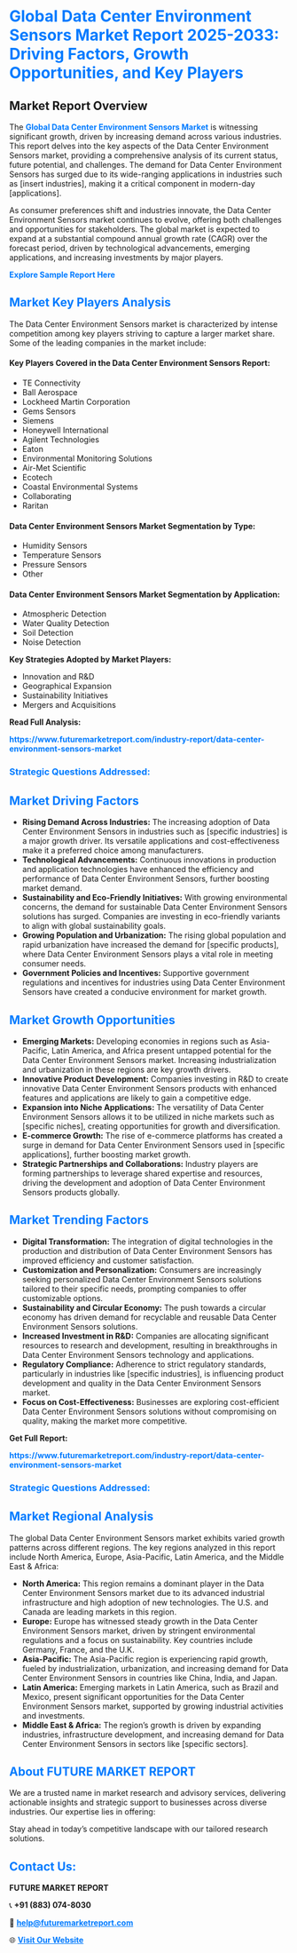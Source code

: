 <h1 style="color: #007BFF;">Global Data Center Environment Sensors Market Report 2025-2033: Driving Factors, Growth Opportunities, and Key Players</h1>

<section id="overview">
<h2>Market Report Overview</h2>
<p>The <a href="https://www.futuremarketreport.com/industry-report/data-center-environment-sensors-market" style="color: #007BFF; text-decoration: none;"><strong>Global Data Center Environment Sensors Market</strong></a> is witnessing significant growth, driven by increasing demand across various industries. This report delves into the key aspects of the Data Center Environment Sensors market, providing a comprehensive analysis of its current status, future potential, and challenges. The demand for Data Center Environment Sensors has surged due to its wide-ranging applications in industries such as [insert industries], making it a critical component in modern-day [applications].</p>
<p>As consumer preferences shift and industries innovate, the Data Center Environment Sensors market continues to evolve, offering both challenges and opportunities for stakeholders. The global market is expected to expand at a substantial compound annual growth rate (CAGR) over the forecast period, driven by technological advancements, emerging applications, and increasing investments by major players.</p>
</section>

<section id="overview">
<p><a href="https://www.futuremarketreport.com/request-sample/reportId=46234" style="color: #007BFF; text-decoration: none;"><strong>Explore Sample Report Here</strong></a></p>
</section>

<section id="key-players">
<h2 style="color: #007BFF;">Market Key Players Analysis</h2>
<p>The Data Center Environment Sensors market is characterized by intense competition among key players striving to capture a larger market share. Some of the leading companies in the market include:</p>
<h4>Key Players Covered in the Data Center Environment Sensors Report:</h4>
<ul><li>TE Connectivity</li><li>Ball Aerospace</li><li>Lockheed Martin Corporation</li><li>Gems Sensors</li><li>Siemens</li><li>Honeywell International</li><li>Agilent Technologies</li><li>Eaton</li><li>Environmental Monitoring Solutions</li><li>Air-Met Scientific</li><li>Ecotech</li><li>Coastal Environmental Systems</li><li>Collaborating</li><li>Raritan</li></ul>
<h4>Data Center Environment Sensors Market Segmentation by Type:</h4>
<ul><li>Humidity Sensors</li><li>Temperature Sensors</li><li>Pressure Sensors</li><li>Other</li></ul>

<h4>Data Center Environment Sensors Market Segmentation by Application:</h4>
<ul><li>Atmospheric Detection</li><li>Water Quality Detection</li><li>Soil Detection</li><li>Noise Detection</li></ul>
<p><strong>Key Strategies Adopted by Market Players:</strong></p>
<ul>
<li>Innovation and R&D</li>
<li>Geographical Expansion</li>
<li>Sustainability Initiatives</li>
<li>Mergers and Acquisitions</li>
</ul>
</section>

<section>
<p><strong>Read Full Analysis: </strong></p><a href="https://www.futuremarketreport.com/industry-report/data-center-environment-sensors-market" style="color: #007BFF; text-decoration: none;"><strong>https://www.futuremarketreport.com/industry-report/data-center-environment-sensors-market</strong></a>
<h3 style="color: #007BFF;">Strategic Questions Addressed:</h3>
</section>

<section id="driving-factors">
<h2 style="color: #007BFF;">Market Driving Factors</h2>
<ul>
<li><strong>Rising Demand Across Industries:</strong> The increasing adoption of Data Center Environment Sensors in industries such as [specific industries] is a major growth driver. Its versatile applications and cost-effectiveness make it a preferred choice among manufacturers.</li>
<li><strong>Technological Advancements:</strong> Continuous innovations in production and application technologies have enhanced the efficiency and performance of Data Center Environment Sensors, further boosting market demand.</li>
<li><strong>Sustainability and Eco-Friendly Initiatives:</strong> With growing environmental concerns, the demand for sustainable Data Center Environment Sensors solutions has surged. Companies are investing in eco-friendly variants to align with global sustainability goals.</li>
<li><strong>Growing Population and Urbanization:</strong> The rising global population and rapid urbanization have increased the demand for [specific products], where Data Center Environment Sensors plays a vital role in meeting consumer needs.</li>
<li><strong>Government Policies and Incentives:</strong> Supportive government regulations and incentives for industries using Data Center Environment Sensors have created a conducive environment for market growth.</li>
</ul>
</section>

<section id="growth-opportunities">
<h2 style="color: #007BFF;">Market Growth Opportunities</h2>
<ul>
<li><strong>Emerging Markets:</strong> Developing economies in regions such as Asia-Pacific, Latin America, and Africa present untapped potential for the Data Center Environment Sensors market. Increasing industrialization and urbanization in these regions are key growth drivers.</li>
<li><strong>Innovative Product Development:</strong> Companies investing in R&D to create innovative Data Center Environment Sensors products with enhanced features and applications are likely to gain a competitive edge.</li>
<li><strong>Expansion into Niche Applications:</strong> The versatility of Data Center Environment Sensors allows it to be utilized in niche markets such as [specific niches], creating opportunities for growth and diversification.</li>
<li><strong>E-commerce Growth:</strong> The rise of e-commerce platforms has created a surge in demand for Data Center Environment Sensors used in [specific applications], further boosting market growth.</li>
<li><strong>Strategic Partnerships and Collaborations:</strong> Industry players are forming partnerships to leverage shared expertise and resources, driving the development and adoption of Data Center Environment Sensors products globally.</li>
</ul>
</section>

<section id="trending-factors">
<h2 style="color: #007BFF;">Market Trending Factors</h2>
<ul>
<li><strong>Digital Transformation:</strong> The integration of digital technologies in the production and distribution of Data Center Environment Sensors has improved efficiency and customer satisfaction.</li>
<li><strong>Customization and Personalization:</strong> Consumers are increasingly seeking personalized Data Center Environment Sensors solutions tailored to their specific needs, prompting companies to offer customizable options.</li>
<li><strong>Sustainability and Circular Economy:</strong> The push towards a circular economy has driven demand for recyclable and reusable Data Center Environment Sensors solutions.</li>
<li><strong>Increased Investment in R&D:</strong> Companies are allocating significant resources to research and development, resulting in breakthroughs in Data Center Environment Sensors technology and applications.</li>
<li><strong>Regulatory Compliance:</strong> Adherence to strict regulatory standards, particularly in industries like [specific industries], is influencing product development and quality in the Data Center Environment Sensors market.</li>
<li><strong>Focus on Cost-Effectiveness:</strong> Businesses are exploring cost-efficient Data Center Environment Sensors solutions without compromising on quality, making the market more competitive.</li>
</ul>
</section>

<section>
<p><strong>Get Full Report: </strong></p><a href="https://www.futuremarketreport.com/industry-report/data-center-environment-sensors-market" style="color: #007BFF; text-decoration: none;"><strong>https://www.futuremarketreport.com/industry-report/data-center-environment-sensors-market</strong></a>
<h3 style="color: #007BFF;">Strategic Questions Addressed:</h3>
</section>


<section id="regional-analysis">
<h2 style="color: #007BFF;">Market Regional Analysis</h2>
<p>The global Data Center Environment Sensors market exhibits varied growth patterns across different regions. The key regions analyzed in this report include North America, Europe, Asia-Pacific, Latin America, and the Middle East & Africa:</p>
<ul>
<li><strong>North America:</strong> This region remains a dominant player in the Data Center Environment Sensors market due to its advanced industrial infrastructure and high adoption of new technologies. The U.S. and Canada are leading markets in this region.</li>
<li><strong>Europe:</strong> Europe has witnessed steady growth in the Data Center Environment Sensors market, driven by stringent environmental regulations and a focus on sustainability. Key countries include Germany, France, and the U.K.</li>
<li><strong>Asia-Pacific:</strong> The Asia-Pacific region is experiencing rapid growth, fueled by industrialization, urbanization, and increasing demand for Data Center Environment Sensors in countries like China, India, and Japan.</li>
<li><strong>Latin America:</strong> Emerging markets in Latin America, such as Brazil and Mexico, present significant opportunities for the Data Center Environment Sensors market, supported by growing industrial activities and investments.</li>
<li><strong>Middle East & Africa:</strong> The region’s growth is driven by expanding industries, infrastructure development, and increasing demand for Data Center Environment Sensors in sectors like [specific sectors].</li>
</ul>
</section>

<footer>
<h2 style="color: #007BFF;">About FUTURE MARKET REPORT</h2>
<p>We are a trusted name in market research and advisory services, delivering actionable insights and strategic support to businesses across diverse industries. Our expertise lies in offering:</p>

<p>Stay ahead in today’s competitive landscape with our tailored research solutions.</p>

<h2 style="color: #007BFF;">Contact Us:</h2>
<p><strong>FUTURE MARKET REPORT</strong></p>
<p>📞 <strong>+91 (883) 074-8030</strong></p>
<p>📧 <strong><a href="mailto:help@futuremarketreport.com" style="color: #007BFF;">help@futuremarketreport.com</a></strong></p>
<p>🌐 <strong><a href="https://www.futuremarketreport.com/" style="color: #007BFF;">Visit Our Website</a></strong></p>
</footer>